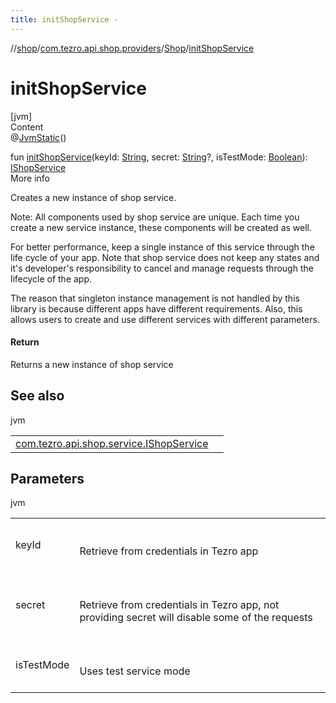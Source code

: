 ```yaml
---
title: initShopService -
---
```

//[shop](../../../index.md)/[com.tezro.api.shop.providers](../index.md)/[Shop](index.md)/[initShopService](init-shop-service.md)



# initShopService  
[jvm]  
Content  
@[JvmStatic](https://kotlinlang.org/api/latest/jvm/stdlib/kotlin.jvm/-jvm-static/index.html)()  
  
fun [initShopService](init-shop-service.md)(keyId: [String](https://kotlinlang.org/api/latest/jvm/stdlib/kotlin/-string/index.html), secret: [String](https://kotlinlang.org/api/latest/jvm/stdlib/kotlin/-string/index.html)?, isTestMode: [Boolean](https://kotlinlang.org/api/latest/jvm/stdlib/kotlin/-boolean/index.html)): [IShopService](../../com.tezro.api.shop.service/-i-shop-service/index.md)  
More info  


Creates a new instance of shop service.



Note: All components used by shop service are unique. Each time you create a new service instance, these components will be created as well.



For better performance, keep a single instance of this service through the life cycle of your app. Note that shop service does not keep any states and it's developer's responsibility to cancel and manage requests through the lifecycle of the app.



The reason that singleton instance management is not handled by this library is because different apps have different requirements. Also, this allows users to create and use different services with different parameters.



#### Return  


Returns a new instance of shop service



## See also  
  
jvm  
  
| | |
|---|---|
| <a name="com.tezro.api.shop.providers/Shop/initShopService/#kotlin.String#kotlin.String?#kotlin.Boolean/PointingToDeclaration/"></a>[com.tezro.api.shop.service.IShopService](../../com.tezro.api.shop.service/-i-shop-service/index.md)| <a name="com.tezro.api.shop.providers/Shop/initShopService/#kotlin.String#kotlin.String?#kotlin.Boolean/PointingToDeclaration/"></a>|
  


## Parameters  
  
jvm  
  
| | |
|---|---|
| <a name="com.tezro.api.shop.providers/Shop/initShopService/#kotlin.String#kotlin.String?#kotlin.Boolean/PointingToDeclaration/"></a>keyId| <a name="com.tezro.api.shop.providers/Shop/initShopService/#kotlin.String#kotlin.String?#kotlin.Boolean/PointingToDeclaration/"></a><br><br>Retrieve from credentials in Tezro app<br><br>|
| <a name="com.tezro.api.shop.providers/Shop/initShopService/#kotlin.String#kotlin.String?#kotlin.Boolean/PointingToDeclaration/"></a>secret| <a name="com.tezro.api.shop.providers/Shop/initShopService/#kotlin.String#kotlin.String?#kotlin.Boolean/PointingToDeclaration/"></a><br><br>Retrieve from credentials in Tezro app, not providing secret will disable some of the requests<br><br>|
| <a name="com.tezro.api.shop.providers/Shop/initShopService/#kotlin.String#kotlin.String?#kotlin.Boolean/PointingToDeclaration/"></a>isTestMode| <a name="com.tezro.api.shop.providers/Shop/initShopService/#kotlin.String#kotlin.String?#kotlin.Boolean/PointingToDeclaration/"></a><br><br>Uses test service mode<br><br>|
  
  



